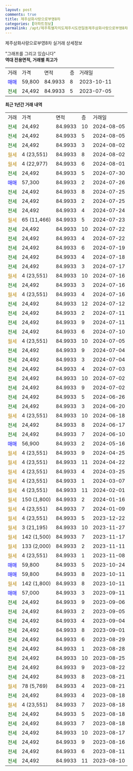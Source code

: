 ```yaml
---
layout: post
comments: true
title: 제주삼화사랑으로부영8차
categories: [아파트정보]
permalink: /apt/제주특별자치도제주시도련일동제주삼화사랑으로부영8차
---
```


제주삼화사랑으로부영8차 실거래 상세정보

<script type="text/javascript">
  google.charts.load('current', {'packages':['line', 'corechart']});
  google.charts.setOnLoadCallback(drawChart);

  function drawChart() {
    var data = new google.visualization.DataTable();
    data.addColumn('date', '거래일');
    data.addColumn('number', "매매");
    data.addColumn('number', "전세");
    data.addColumn('number', "전매");

    data.addRows([[new Date(Date.parse("2024-08-05")), null, 24492, null], [new Date(Date.parse("2024-08-05")), null, 24492, null], [new Date(Date.parse("2024-08-02")), null, 24492, null], [new Date(Date.parse("2024-08-02")), null, null, null], [new Date(Date.parse("2024-08-01")), null, null, null], [new Date(Date.parse("2024-07-30")), null, 24492, null], [new Date(Date.parse("2024-07-26")), 57300, null, null], [new Date(Date.parse("2024-07-25")), null, 24492, null], [new Date(Date.parse("2024-07-25")), null, 24492, null], [new Date(Date.parse("2024-07-24")), null, 24492, null], [new Date(Date.parse("2024-07-23")), null, null, null], [new Date(Date.parse("2024-07-22")), null, 24492, null], [new Date(Date.parse("2024-07-22")), null, 24492, null], [new Date(Date.parse("2024-07-19")), null, 24492, null], [new Date(Date.parse("2024-07-18")), null, 24492, null], [new Date(Date.parse("2024-07-17")), null, 24492, null], [new Date(Date.parse("2024-07-16")), null, null, null], [new Date(Date.parse("2024-07-16")), null, 24492, null], [new Date(Date.parse("2024-07-16")), null, null, null], [new Date(Date.parse("2024-07-12")), null, 24492, null], [new Date(Date.parse("2024-07-11")), null, 24492, null], [new Date(Date.parse("2024-07-11")), null, 24492, null], [new Date(Date.parse("2024-07-10")), null, 24492, null], [new Date(Date.parse("2024-07-05")), null, null, null], [new Date(Date.parse("2024-07-04")), null, 24492, null], [new Date(Date.parse("2024-07-04")), null, 24492, null], [new Date(Date.parse("2024-07-03")), null, 24492, null], [new Date(Date.parse("2024-07-02")), null, 24492, null], [new Date(Date.parse("2024-07-02")), null, 24492, null], [new Date(Date.parse("2024-06-26")), null, 24492, null], [new Date(Date.parse("2024-06-20")), null, 24492, null], [new Date(Date.parse("2024-06-18")), null, null, null], [new Date(Date.parse("2024-06-17")), null, 24492, null], [new Date(Date.parse("2024-06-10")), null, 24492, null], [new Date(Date.parse("2024-05-16")), 56900, null, null], [new Date(Date.parse("2024-04-25")), null, null, null], [new Date(Date.parse("2024-04-22")), null, null, null], [new Date(Date.parse("2024-03-25")), null, null, null], [new Date(Date.parse("2024-03-07")), null, null, null], [new Date(Date.parse("2024-02-01")), null, null, null], [new Date(Date.parse("2024-01-16")), null, null, null], [new Date(Date.parse("2024-01-09")), null, null, null], [new Date(Date.parse("2023-12-22")), null, null, null], [new Date(Date.parse("2023-11-27")), null, null, null], [new Date(Date.parse("2023-11-17")), null, null, null], [new Date(Date.parse("2023-11-11")), null, null, null], [new Date(Date.parse("2023-11-08")), null, null, null], [new Date(Date.parse("2023-10-24")), 59800, null, null], [new Date(Date.parse("2023-10-11")), 59800, null, null], [new Date(Date.parse("2023-10-11")), null, null, null], [new Date(Date.parse("2023-09-11")), 57000, null, null], [new Date(Date.parse("2023-09-06")), null, 24492, null], [new Date(Date.parse("2023-09-05")), null, 24492, null], [new Date(Date.parse("2023-09-04")), null, 24492, null], [new Date(Date.parse("2023-09-01")), null, 24492, null], [new Date(Date.parse("2023-08-29")), null, 24492, null], [new Date(Date.parse("2023-08-28")), null, 24492, null], [new Date(Date.parse("2023-08-25")), null, 24492, null], [new Date(Date.parse("2023-08-22")), null, 24492, null], [new Date(Date.parse("2023-08-21")), null, 24492, null], [new Date(Date.parse("2023-08-21")), null, null, null], [new Date(Date.parse("2023-08-18")), null, 24492, null], [new Date(Date.parse("2023-08-18")), null, null, null], [new Date(Date.parse("2023-08-18")), null, 24492, null], [new Date(Date.parse("2023-08-18")), null, 24492, null], [new Date(Date.parse("2023-08-17")), null, 24492, null], [new Date(Date.parse("2023-08-16")), null, 24492, null], [new Date(Date.parse("2023-08-11")), null, 24492, null], [new Date(Date.parse("2023-08-10")), null, 24492, null]]);

    var options = {
      hAxis: {
        format: 'yyyy/MM/dd'
      },    
      lineWidth: 0,
      pointsVisible: true,    
      title: '최근 1년간 유형별 실거래가 분포',
      legend: { position: 'bottom' }
    };

    var formatter = new google.visualization.NumberFormat({pattern:'###,###'} );
    formatter.format(data, 1);
    formatter.format(data, 2);
    
    setTimeout(function() {
        var chart = new google.visualization.LineChart(document.getElementById('columnchart_material'));
        chart.draw(data, (options));
        document.getElementById('loading').style.display = 'none';
    }, 200);
  }
</script>


<div id="loading" style="z-index:20; display: block; margin-left: 0px">"그래프를 그리고 있습니다"</div>
<div id="columnchart_material" style="width: 95%; margin-left: 0px; display: block"></div>
<!-- contents start -->
<b>역대 전용면적, 거래별 최고가</b>
<table class="sortable">
    <tr>
      <td>거래</td>
      <td>가격</td>
      <td>면적</td>
      <td>층</td>
      <td>거래일</td>
    </tr>
        <tr>
          <td><a style="color: blue">매매</a></td>
          <td>59,800</td>
          <td>84.9933</td>
          <td>8</td>
          <td>2023-10-11</td>
        </tr>        
        <tr>
              <td><a style="color: darkgreen">전세</a></td>
              <td>24,492</td>
              <td>84.9933</td>
              <td>5</td>
              <td>2023-07-05</td>
            </tr>        
    
</table>

<b>최근 1년간 거래 내역</b>

<table class="sortable">
    <tr>
      <td>거래</td>
      <td>가격</td>
      <td>면적</td>
      <td>층</td>
      <td>거래일</td>
    </tr>
    <tr>
      <td><a style="color: darkgreen">전세</a></td>
      <td>24,492</td>
      <td>84.9933</td>
      <td>10</td>
      <td>2024-08-05</td>
    </tr>          <tr>
      <td><a style="color: darkgreen">전세</a></td>
      <td>24,492</td>
      <td>84.9933</td>
      <td>5</td>
      <td>2024-08-05</td>
    </tr>          <tr>
      <td><a style="color: darkgreen">전세</a></td>
      <td>24,492</td>
      <td>84.9933</td>
      <td>3</td>
      <td>2024-08-02</td>
    </tr>          <tr>
      <td><a style="color: darkgoldenrod">월세</a></td>
      <td>4 (23,551)</td>
      <td>84.9933</td>
      <td>8</td>
      <td>2024-08-02</td>
    </tr>          <tr>
      <td><a style="color: darkgoldenrod">월세</a></td>
      <td>4 (22,977)</td>
      <td>84.9933</td>
      <td>6</td>
      <td>2024-08-01</td>
    </tr>          <tr>
      <td><a style="color: darkgreen">전세</a></td>
      <td>24,492</td>
      <td>84.9933</td>
      <td>5</td>
      <td>2024-07-30</td>
    </tr>          <tr>
      <td><a style="color: blue">매매</a></td>
      <td>57,300</td>
      <td>84.9933</td>
      <td>2</td>
      <td>2024-07-26</td>
    </tr>          <tr>
      <td><a style="color: darkgreen">전세</a></td>
      <td>24,492</td>
      <td>84.9933</td>
      <td>8</td>
      <td>2024-07-25</td>
    </tr>          <tr>
      <td><a style="color: darkgreen">전세</a></td>
      <td>24,492</td>
      <td>84.9933</td>
      <td>2</td>
      <td>2024-07-25</td>
    </tr>          <tr>
      <td><a style="color: darkgreen">전세</a></td>
      <td>24,492</td>
      <td>84.9933</td>
      <td>4</td>
      <td>2024-07-24</td>
    </tr>          <tr>
      <td><a style="color: darkgoldenrod">월세</a></td>
      <td>65 (11,466)</td>
      <td>84.9933</td>
      <td>5</td>
      <td>2024-07-23</td>
    </tr>          <tr>
      <td><a style="color: darkgreen">전세</a></td>
      <td>24,492</td>
      <td>84.9933</td>
      <td>10</td>
      <td>2024-07-22</td>
    </tr>          <tr>
      <td><a style="color: darkgreen">전세</a></td>
      <td>24,492</td>
      <td>84.9933</td>
      <td>4</td>
      <td>2024-07-22</td>
    </tr>          <tr>
      <td><a style="color: darkgreen">전세</a></td>
      <td>24,492</td>
      <td>84.9933</td>
      <td>6</td>
      <td>2024-07-19</td>
    </tr>          <tr>
      <td><a style="color: darkgreen">전세</a></td>
      <td>24,492</td>
      <td>84.9933</td>
      <td>4</td>
      <td>2024-07-18</td>
    </tr>          <tr>
      <td><a style="color: darkgreen">전세</a></td>
      <td>24,492</td>
      <td>84.9933</td>
      <td>3</td>
      <td>2024-07-17</td>
    </tr>          <tr>
      <td><a style="color: darkgoldenrod">월세</a></td>
      <td>4 (23,551)</td>
      <td>84.9933</td>
      <td>10</td>
      <td>2024-07-16</td>
    </tr>          <tr>
      <td><a style="color: darkgreen">전세</a></td>
      <td>24,492</td>
      <td>84.9933</td>
      <td>3</td>
      <td>2024-07-16</td>
    </tr>          <tr>
      <td><a style="color: darkgoldenrod">월세</a></td>
      <td>4 (23,551)</td>
      <td>84.9933</td>
      <td>4</td>
      <td>2024-07-16</td>
    </tr>          <tr>
      <td><a style="color: darkgreen">전세</a></td>
      <td>24,492</td>
      <td>84.9933</td>
      <td>12</td>
      <td>2024-07-12</td>
    </tr>          <tr>
      <td><a style="color: darkgreen">전세</a></td>
      <td>24,492</td>
      <td>84.9933</td>
      <td>2</td>
      <td>2024-07-11</td>
    </tr>          <tr>
      <td><a style="color: darkgreen">전세</a></td>
      <td>24,492</td>
      <td>84.9933</td>
      <td>9</td>
      <td>2024-07-11</td>
    </tr>          <tr>
      <td><a style="color: darkgreen">전세</a></td>
      <td>24,492</td>
      <td>84.9933</td>
      <td>6</td>
      <td>2024-07-10</td>
    </tr>          <tr>
      <td><a style="color: darkgoldenrod">월세</a></td>
      <td>4 (23,551)</td>
      <td>84.9933</td>
      <td>10</td>
      <td>2024-07-05</td>
    </tr>          <tr>
      <td><a style="color: darkgreen">전세</a></td>
      <td>24,492</td>
      <td>84.9933</td>
      <td>9</td>
      <td>2024-07-04</td>
    </tr>          <tr>
      <td><a style="color: darkgreen">전세</a></td>
      <td>24,492</td>
      <td>84.9933</td>
      <td>3</td>
      <td>2024-07-04</td>
    </tr>          <tr>
      <td><a style="color: darkgreen">전세</a></td>
      <td>24,492</td>
      <td>84.9933</td>
      <td>4</td>
      <td>2024-07-03</td>
    </tr>          <tr>
      <td><a style="color: darkgreen">전세</a></td>
      <td>24,492</td>
      <td>84.9933</td>
      <td>10</td>
      <td>2024-07-02</td>
    </tr>          <tr>
      <td><a style="color: darkgreen">전세</a></td>
      <td>24,492</td>
      <td>84.9933</td>
      <td>9</td>
      <td>2024-07-02</td>
    </tr>          <tr>
      <td><a style="color: darkgreen">전세</a></td>
      <td>24,492</td>
      <td>84.9933</td>
      <td>5</td>
      <td>2024-06-26</td>
    </tr>          <tr>
      <td><a style="color: darkgreen">전세</a></td>
      <td>24,492</td>
      <td>84.9933</td>
      <td>3</td>
      <td>2024-06-20</td>
    </tr>          <tr>
      <td><a style="color: darkgoldenrod">월세</a></td>
      <td>4 (23,551)</td>
      <td>84.9933</td>
      <td>10</td>
      <td>2024-06-18</td>
    </tr>          <tr>
      <td><a style="color: darkgreen">전세</a></td>
      <td>24,492</td>
      <td>84.9933</td>
      <td>8</td>
      <td>2024-06-17</td>
    </tr>          <tr>
      <td><a style="color: darkgreen">전세</a></td>
      <td>24,492</td>
      <td>84.9933</td>
      <td>7</td>
      <td>2024-06-10</td>
    </tr>          <tr>
      <td><a style="color: blue">매매</a></td>
      <td>56,900</td>
      <td>84.9933</td>
      <td>2</td>
      <td>2024-05-16</td>
    </tr>          <tr>
      <td><a style="color: darkgoldenrod">월세</a></td>
      <td>4 (23,551)</td>
      <td>84.9933</td>
      <td>9</td>
      <td>2024-04-25</td>
    </tr>          <tr>
      <td><a style="color: darkgoldenrod">월세</a></td>
      <td>4 (23,551)</td>
      <td>84.9933</td>
      <td>11</td>
      <td>2024-04-22</td>
    </tr>          <tr>
      <td><a style="color: darkgoldenrod">월세</a></td>
      <td>4 (23,551)</td>
      <td>84.9933</td>
      <td>4</td>
      <td>2024-03-25</td>
    </tr>          <tr>
      <td><a style="color: darkgoldenrod">월세</a></td>
      <td>4 (23,551)</td>
      <td>84.9933</td>
      <td>1</td>
      <td>2024-03-07</td>
    </tr>          <tr>
      <td><a style="color: darkgoldenrod">월세</a></td>
      <td>4 (23,551)</td>
      <td>84.9933</td>
      <td>11</td>
      <td>2024-02-01</td>
    </tr>          <tr>
      <td><a style="color: darkgoldenrod">월세</a></td>
      <td>150 (1,800)</td>
      <td>84.9933</td>
      <td>2</td>
      <td>2024-01-16</td>
    </tr>          <tr>
      <td><a style="color: darkgoldenrod">월세</a></td>
      <td>4 (23,551)</td>
      <td>84.9933</td>
      <td>7</td>
      <td>2024-01-09</td>
    </tr>          <tr>
      <td><a style="color: darkgoldenrod">월세</a></td>
      <td>4 (23,551)</td>
      <td>84.9933</td>
      <td>5</td>
      <td>2023-12-22</td>
    </tr>          <tr>
      <td><a style="color: darkgoldenrod">월세</a></td>
      <td>3 (21,195)</td>
      <td>84.9933</td>
      <td>10</td>
      <td>2023-11-27</td>
    </tr>          <tr>
      <td><a style="color: darkgoldenrod">월세</a></td>
      <td>142 (1,500)</td>
      <td>84.9933</td>
      <td>7</td>
      <td>2023-11-17</td>
    </tr>          <tr>
      <td><a style="color: darkgoldenrod">월세</a></td>
      <td>133 (2,000)</td>
      <td>84.9933</td>
      <td>2</td>
      <td>2023-11-11</td>
    </tr>          <tr>
      <td><a style="color: darkgoldenrod">월세</a></td>
      <td>4 (23,551)</td>
      <td>84.9933</td>
      <td>1</td>
      <td>2023-11-08</td>
    </tr>          <tr>
      <td><a style="color: blue">매매</a></td>
      <td>59,800</td>
      <td>84.9933</td>
      <td>5</td>
      <td>2023-10-24</td>
    </tr>          <tr>
      <td><a style="color: blue">매매</a></td>
      <td>59,800</td>
      <td>84.9933</td>
      <td>8</td>
      <td>2023-10-11</td>
    </tr>          <tr>
      <td><a style="color: darkgoldenrod">월세</a></td>
      <td>142 (1,800)</td>
      <td>84.9933</td>
      <td>8</td>
      <td>2023-10-11</td>
    </tr>          <tr>
      <td><a style="color: blue">매매</a></td>
      <td>57,000</td>
      <td>84.9933</td>
      <td>3</td>
      <td>2023-09-11</td>
    </tr>          <tr>
      <td><a style="color: darkgreen">전세</a></td>
      <td>24,492</td>
      <td>84.9933</td>
      <td>9</td>
      <td>2023-09-06</td>
    </tr>          <tr>
      <td><a style="color: darkgreen">전세</a></td>
      <td>24,492</td>
      <td>84.9933</td>
      <td>2</td>
      <td>2023-09-05</td>
    </tr>          <tr>
      <td><a style="color: darkgreen">전세</a></td>
      <td>24,492</td>
      <td>84.9933</td>
      <td>4</td>
      <td>2023-09-04</td>
    </tr>          <tr>
      <td><a style="color: darkgreen">전세</a></td>
      <td>24,492</td>
      <td>84.9933</td>
      <td>8</td>
      <td>2023-09-01</td>
    </tr>          <tr>
      <td><a style="color: darkgreen">전세</a></td>
      <td>24,492</td>
      <td>84.9933</td>
      <td>6</td>
      <td>2023-08-29</td>
    </tr>          <tr>
      <td><a style="color: darkgreen">전세</a></td>
      <td>24,492</td>
      <td>84.9933</td>
      <td>1</td>
      <td>2023-08-28</td>
    </tr>          <tr>
      <td><a style="color: darkgreen">전세</a></td>
      <td>24,492</td>
      <td>84.9933</td>
      <td>10</td>
      <td>2023-08-25</td>
    </tr>          <tr>
      <td><a style="color: darkgreen">전세</a></td>
      <td>24,492</td>
      <td>84.9933</td>
      <td>9</td>
      <td>2023-08-22</td>
    </tr>          <tr>
      <td><a style="color: darkgreen">전세</a></td>
      <td>24,492</td>
      <td>84.9933</td>
      <td>8</td>
      <td>2023-08-21</td>
    </tr>          <tr>
      <td><a style="color: darkgoldenrod">월세</a></td>
      <td>78 (5,769)</td>
      <td>84.9933</td>
      <td>4</td>
      <td>2023-08-21</td>
    </tr>          <tr>
      <td><a style="color: darkgreen">전세</a></td>
      <td>24,492</td>
      <td>84.9933</td>
      <td>4</td>
      <td>2023-08-18</td>
    </tr>          <tr>
      <td><a style="color: darkgoldenrod">월세</a></td>
      <td>4 (23,551)</td>
      <td>84.9933</td>
      <td>7</td>
      <td>2023-08-18</td>
    </tr>          <tr>
      <td><a style="color: darkgreen">전세</a></td>
      <td>24,492</td>
      <td>84.9933</td>
      <td>5</td>
      <td>2023-08-18</td>
    </tr>          <tr>
      <td><a style="color: darkgreen">전세</a></td>
      <td>24,492</td>
      <td>84.9933</td>
      <td>7</td>
      <td>2023-08-18</td>
    </tr>          <tr>
      <td><a style="color: darkgreen">전세</a></td>
      <td>24,492</td>
      <td>84.9933</td>
      <td>10</td>
      <td>2023-08-17</td>
    </tr>          <tr>
      <td><a style="color: darkgreen">전세</a></td>
      <td>24,492</td>
      <td>84.9933</td>
      <td>9</td>
      <td>2023-08-16</td>
    </tr>          <tr>
      <td><a style="color: darkgreen">전세</a></td>
      <td>24,492</td>
      <td>84.9933</td>
      <td>6</td>
      <td>2023-08-11</td>
    </tr>          <tr>
      <td><a style="color: darkgreen">전세</a></td>
      <td>24,492</td>
      <td>84.9933</td>
      <td>11</td>
      <td>2023-08-10</td>
    </tr>      </table>
<!-- contents end -->    

